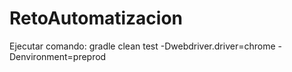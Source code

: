 # RetoAutomatizacion
Ejecutar comando: gradle clean test -Dwebdriver.driver=chrome -Denvironment=preprod

